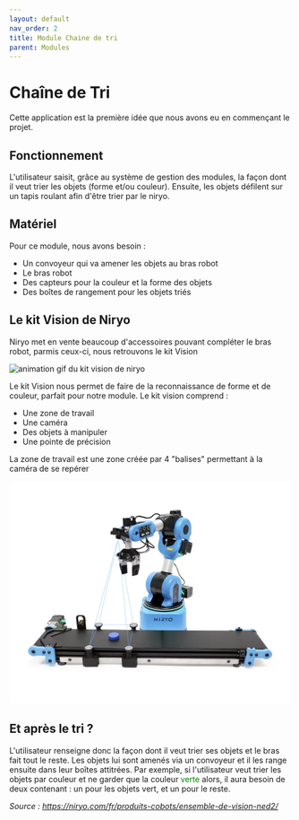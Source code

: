 ```yaml
---
layout: default
nav_order: 2
title: Module Chaine de tri
parent: Modules
---
```



# Chaîne de Tri
Cette application est la première idée que nous avons eu en commençant le projet.

## Fonctionnement

L'utilisateur saisit, grâce au système de gestion des modules, la façon dont il veut trier les objets (forme et/ou couleur). Ensuite, les objets défilent sur un tapis roulant afin d'être trier par le niryo.

## Matériel

Pour ce module, nous avons besoin :
 -  Un convoyeur qui va amener les objets au bras robot
 -  Le bras robot
 -  Des capteurs pour la couleur et la forme des objets
 -  Des boîtes de rangement pour les objets triés

## Le kit Vision de Niryo

Niryo met en vente beaucoup d'accessoires pouvant compléter le bras robot, parmis ceux-ci, nous retrouvons le kit Vision

![animation gif du kit vision de niryo](../shared-assets/video/visionGIF.gif)
<br>


Le kit Vision nous permet de faire de la reconnaissance de forme et de couleur, parfait pour notre module.
Le kit vision comprend :
 -  Une zone de travail
 -  Une caméra
 -  Des objets à manipuler
 -  Une pointe de précision

La zone de travail est une zone créée par 4 "balises" permettant à la caméra de se repérer

![image de la zone de travail du kit vision](../shared-assets/images/zoneTravailVision.png)

## Et après le tri ?

L'utilisateur renseigne donc la façon dont il veut trier ses objets et le bras fait tout le reste. Les objets lui sont amenés via un convoyeur et il les range ensuite dans leur boîtes attitrées.
Par exemple, si l'utilisateur veut trier les objets par couleur et ne garder que la couleur <span style="color:green;">verte</span> alors, il aura besoin de deux contenant : un pour les objets vert, et un pour le reste.

*Source : https://niryo.com/fr/produits-cobots/ensemble-de-vision-ned2/*